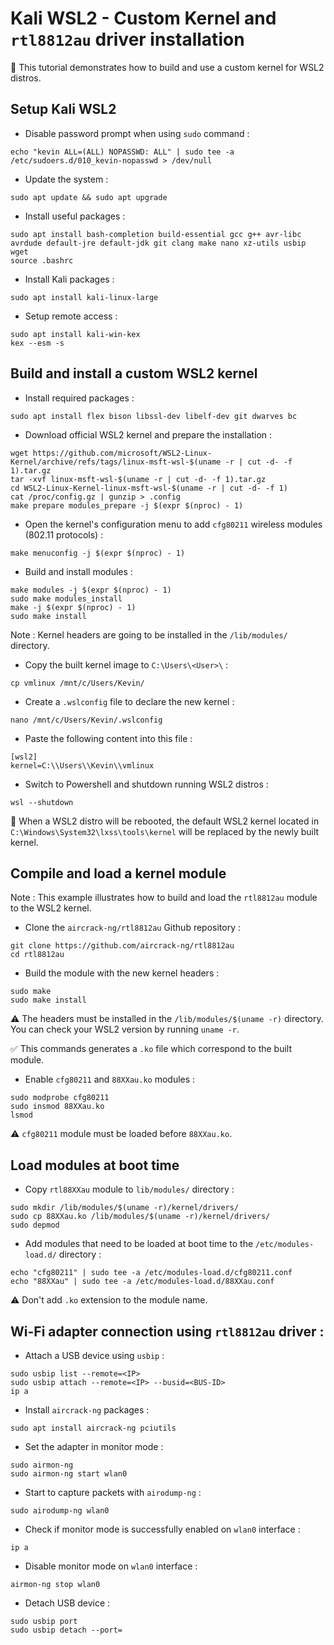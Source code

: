 # Kali WSL2 - Custom Kernel and `rtl8812au` driver installation

:pushpin: This tutorial demonstrates how to build and use a custom kernel for WSL2 distros.

## Setup Kali WSL2

* Disable password prompt when using `sudo` command :
```
echo "kevin ALL=(ALL) NOPASSWD: ALL" | sudo tee -a /etc/sudoers.d/010_kevin-nopasswd > /dev/null
```

* Update the system :
```
sudo apt update && sudo apt upgrade
```

* Install useful packages :
```
sudo apt install bash-completion build-essential gcc g++ avr-libc avrdude default-jre default-jdk git clang make nano xz-utils usbip wget
source .bashrc
```

* Install Kali packages :
```
sudo apt install kali-linux-large
```

* Setup remote access :
```
sudo apt install kali-win-kex
kex --esm -s
```

## Build and install a custom WSL2 kernel

* Install required packages :
```
sudo apt install flex bison libssl-dev libelf-dev git dwarves bc
```

* Download official WSL2 kernel and prepare the installation :
```
wget https://github.com/microsoft/WSL2-Linux-Kernel/archive/refs/tags/linux-msft-wsl-$(uname -r | cut -d- -f 1).tar.gz
tar -xvf linux-msft-wsl-$(uname -r | cut -d- -f 1).tar.gz
cd WSL2-Linux-Kernel-linux-msft-wsl-$(uname -r | cut -d- -f 1)
cat /proc/config.gz | gunzip > .config
make prepare modules_prepare -j $(expr $(nproc) - 1)
```

* Open the kernel's configuration menu to add `cfg80211` wireless modules (802.11 protocols) :
```
make menuconfig -j $(expr $(nproc) - 1)
```

* Build and install modules :
```
make modules -j $(expr $(nproc) - 1)
sudo make modules_install
make -j $(expr $(nproc) - 1)
sudo make install
```
Note : Kernel headers are going to be installed in the `/lib/modules/` directory.

* Copy the built kernel image to `C:\Users\<User>\` :
```
cp vmlinux /mnt/c/Users/Kevin/
```

* Create a `.wslconfig` file to declare the new kernel :
```
nano /mnt/c/Users/Kevin/.wslconfig
```

* Paste the following content into this file :
```
[wsl2]
kernel=C:\\Users\\Kevin\\vmlinux
```

* Switch to Powershell and shutdown running WSL2 distros :
```
wsl --shutdown
```
:triangular_flag_on_post: When a WSL2 distro will be rebooted, the default WSL2 kernel located in `C:\Windows\System32\lxss\tools\kernel` will be replaced by the newly built kernel.

## Compile and load a kernel module

Note : This example illustrates how to build and load the `rtl8812au` module to the WSL2 kernel.

* Clone the `aircrack-ng/rtl8812au` Github repository :
```
git clone https://github.com/aircrack-ng/rtl8812au
cd rtl8812au
```

* Build the module with the new kernel headers :
```
sudo make
sudo make install
```
:warning: The headers must be installed in the `/lib/modules/$(uname -r)` directory.  
You can check your WSL2 version by running `uname -r`.

:white_check_mark: This commands generates a `.ko` file which correspond to the built module.

* Enable `cfg80211` and `88XXau.ko` modules :
```
sudo modprobe cfg80211
sudo insmod 88XXau.ko
lsmod
```
:warning: `cfg80211` module must be loaded before `88XXau.ko`.

## Load modules at boot time

* Copy `rtl88XXau` module to `lib/modules/` directory :
```
sudo mkdir /lib/modules/$(uname -r)/kernel/drivers/
sudo cp 88XXau.ko /lib/modules/$(uname -r)/kernel/drivers/
sudo depmod
```

* Add modules that need to be loaded at boot time to the `/etc/modules-load.d/` directory :
```
echo "cfg80211" | sudo tee -a /etc/modules-load.d/cfg80211.conf
echo "88XXau" | sudo tee -a /etc/modules-load.d/88XXau.conf
```
:warning: Don't add `.ko` extension to the module name.

## Wi-Fi adapter connection using `rtl8812au` driver :

* Attach a USB device using `usbip` :
```
sudo usbip list --remote=<IP>
sudo usbip attach --remote=<IP> --busid=<BUS-ID>
ip a
```

* Install `aircrack-ng` packages :
```
sudo apt install aircrack-ng pciutils
```

* Set the adapter in monitor mode :
```
sudo airmon-ng
sudo airmon-ng start wlan0
```

* Start to capture packets with `airodump-ng` :
```
sudo airodump-ng wlan0
```

* Check if monitor mode is successfully enabled on `wlan0` interface :
```
ip a
```

* Disable monitor mode on `wlan0` interface :
```
airmon-ng stop wlan0
```

* Detach USB device :
```
sudo usbip port
sudo usbip detach --port=
```
